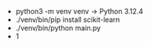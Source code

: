 - python3 -m venv venv -> Python 3.12.4
- ./venv/bin/pip install scikit-learn
- ./venv/bin/python main.py
- 1